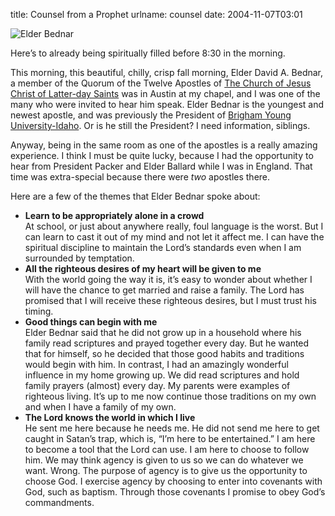 title: Counsel from a Prophet
urlname: counsel
date: 2004-11-07T03:01

![Elder Bednar](https://dl.dropboxusercontent.com/s/ye9t48eck3v486k/20041107-bednar.jpg)

Here&#x02bc;s to already being spiritually filled before 8:30 in the morning.

This morning, this beautiful, chilly, crisp fall morning, Elder David A. Bednar, a member of the Quorum of the Twelve Apostles of [The Church of Jesus Christ of Latter-day Saints](http://www.mormon.org/) was in Austin at my chapel, and I was one of the many who were invited to hear him speak. Elder Bednar is the youngest and newest apostle, and was previously the President of [Brigham Young University-Idaho](http://byui.edu/). Or is he still the President? I need information, siblings.

Anyway, being in the same room as one of the apostles is a really amazing experience. I think I must be quite lucky, because I had the opportunity to hear from President Packer and Elder Ballard while I was in England. That time was extra-special because there were _two_ apostles there.

Here are a few of the themes that Elder Bednar spoke about:

*   __Learn to be appropriately alone in a crowd__  
    At school, or just about anywhere really, foul language is the worst. But I can learn to cast it out of my mind and not let it affect me. I can have the spiritual discipline to maintain the Lord&#x02bc;s standards even when I am surrounded by temptation.
*   __All the righteous desires of my heart will be given to me__  
    With the world going the way it is, it&#x02bc;s easy to wonder about whether I will have the chance to get married and raise a family. The Lord has promised that I will receive these righteous desires, but I must trust his timing.
*   __Good things can begin with me__  
    Elder Bednar said that he did not grow up in a household where his family read scriptures and prayed together every day. But he wanted that for himself, so he decided that those good habits and traditions would begin with him. In contrast, I had an amazingly wonderful influence in my home growing up. We did read scriptures and hold family prayers (almost) every day. My parents were examples of righteous living. It&#x02bc;s up to me now continue those traditions on my own and when I have a family of my own.
*   __The Lord knows the world in which I live__  
    He sent me here because he needs me. He did not send me here to get caught in Satan&#x02bc;s trap, which is, &ldquo;I&#x02bc;m here to be entertained.&rdquo; I am here to become a tool that the Lord can use. I am here to choose to follow him. We may think agency is given to us so we can do whatever we want. Wrong. The purpose of agency is to give us the opportunity to choose God. I exercise agency by choosing to enter into covenants with God, such as baptism. Through those covenants I promise to obey God&#x02bc;s commandments.